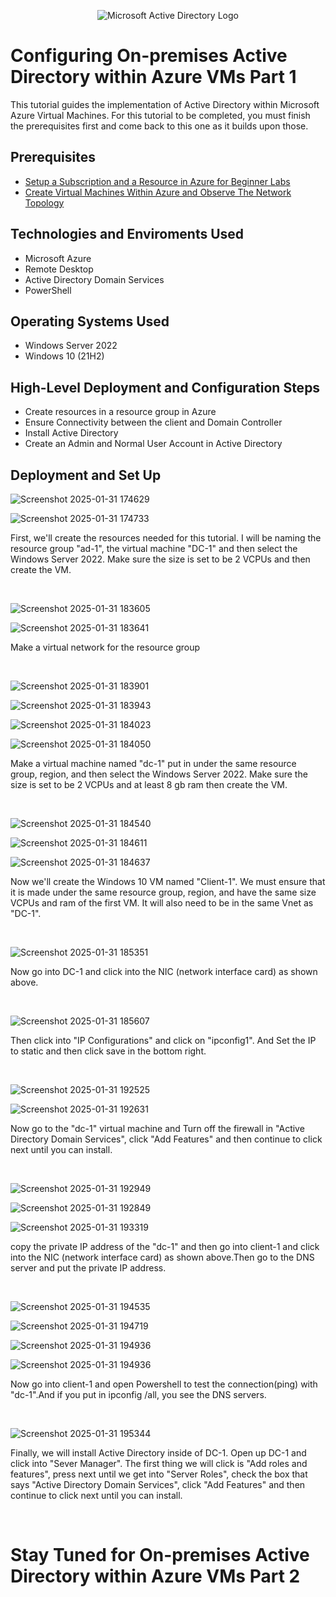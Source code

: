 <p align="center">
<img src="https://i.imgur.com/pU5A58S.png" alt="Microsoft Active Directory Logo"/>
</p>

<h1>Configuring On-premises Active Directory within Azure VMs Part 1</h1>
This tutorial guides the implementation of Active Directory within Microsoft Azure Virtual Machines. For this tutorial to be completed, you must finish the prerequisites first and come back to this one as it builds upon those.  <br />

<h2>Prerequisites</h2>

- [Setup a Subscription and a Resource in Azure for Beginner Labs](https://github.com/bvongpradith/setup-azure-sub-and-resource)
- [Create Virtual Machines Within Azure and Observe The Network Topology](https://github.com/bvongpradith/creating-azure-vm)

<h2>Technologies and Enviroments Used</h2>

- Microsoft Azure
- Remote Desktop
- Active Directory Domain Services
- PowerShell

<h2>Operating Systems Used </h2>

- Windows Server 2022
- Windows 10 (21H2)

<h2>High-Level Deployment and Configuration Steps</h2>

- Create resources in a resource group in Azure
- Ensure Connectivity between the client and Domain Controller
- Install Active Directory
- Create an Admin and Normal User Account in Active Directory

<h2>Deployment and Set Up</h2>

![Screenshot 2025-01-31 174629](https://github.com/user-attachments/assets/c5ab2be9-b483-4f83-b732-f51a22d2574a)

![Screenshot 2025-01-31 174733](https://github.com/user-attachments/assets/bed5eaa1-92c5-4c0b-8f13-635301ce3e2a)

<p>
First, we'll create the resources needed for this tutorial. I will be naming the resource group "ad-1", the virtual machine "DC-1" and then select the Windows Server 2022. Make sure the size is set to be 2 VCPUs and then create the VM.
</p>
<br />

![Screenshot 2025-01-31 183605](https://github.com/user-attachments/assets/efed5f5b-c607-4a15-aa05-c973ec759814)

![Screenshot 2025-01-31 183641](https://github.com/user-attachments/assets/d2ea1e88-8c85-41a0-9f48-b58df6150de9)

<p>
Make a virtual network for the resource group
</p>
<br />

![Screenshot 2025-01-31 183901](https://github.com/user-attachments/assets/074a82eb-b1ca-4b2b-9180-d9608b1e7349)

![Screenshot 2025-01-31 183943](https://github.com/user-attachments/assets/d6d94633-5b92-4ed8-a364-09afbe12720e)

![Screenshot 2025-01-31 184023](https://github.com/user-attachments/assets/b680c47f-ad77-4b9f-b2ba-af5e288567c6)

![Screenshot 2025-01-31 184050](https://github.com/user-attachments/assets/77ea4bac-0469-4e71-8aea-94ba3f386cc6)

<p>
Make a virtual machine named "dc-1" put in under the same resource group, region, and then select the Windows Server 2022. Make sure the size is set to be 2 VCPUs and at least 8 gb ram then create the VM.
</p>
<br />

![Screenshot 2025-01-31 184540](https://github.com/user-attachments/assets/613f3347-c58a-4057-97c1-7de281656ff9)

![Screenshot 2025-01-31 184611](https://github.com/user-attachments/assets/86a70676-ae38-40e4-a46d-6c4457aff039)

![Screenshot 2025-01-31 184637](https://github.com/user-attachments/assets/615c1524-adbe-4692-92c0-3e9d17b9788f)



<p>
Now we'll create the Windows 10 VM named "Client-1". We must ensure that it is made under the same resource group, region, and have the same size VCPUs and ram of the first VM. It will also need to be in the same Vnet as "DC-1".
</p>
<br />

![Screenshot 2025-01-31 185351](https://github.com/user-attachments/assets/37af0c7c-3110-40b1-83ed-4c8121ef3f27)

<p>
Now go into DC-1 and click into the NIC (network interface card) as shown above.
</p>
<br />

![Screenshot 2025-01-31 185607](https://github.com/user-attachments/assets/a87dad66-d705-4165-a760-8f26cdc04c73)

<p>
Then click into "IP Configurations" and click on "ipconfig1". And Set the IP to static and then click save in the bottom right.
</p>
<br />


![Screenshot 2025-01-31 192525](https://github.com/user-attachments/assets/21f8c0b2-ec7b-4a73-8feb-ee9504f42e5d)

![Screenshot 2025-01-31 192631](https://github.com/user-attachments/assets/0d8b0bbc-9aab-4b6d-bc29-a759661d53a6)

<p>
Now go to the "dc-1" virtual machine and Turn off the firewall in "Active Directory Domain Services", click "Add Features" and then continue to click next until you can install.
</p>
<br />

![Screenshot 2025-01-31 192949](https://github.com/user-attachments/assets/749cef13-d0a5-47b0-9a5b-7f9cbc0c37d5)

![Screenshot 2025-01-31 192849](https://github.com/user-attachments/assets/16b93d96-82c8-4686-91ca-60bcad1c3463)

![Screenshot 2025-01-31 193319](https://github.com/user-attachments/assets/9bd46602-4e18-43a5-8b9c-19b489c389db)

<p>
copy the private IP address of the "dc-1" and then go into client-1 and click into the NIC (network interface card) as shown above.Then go to the DNS server and put the private IP address.
</p>
<br />

![Screenshot 2025-01-31 194535](https://github.com/user-attachments/assets/be3bdf63-c83f-416d-8526-938975f1f557)

![Screenshot 2025-01-31 194719](https://github.com/user-attachments/assets/ab6ccab4-6285-4a84-9417-fc4b65d15ef2)

![Screenshot 2025-01-31 194936](https://github.com/user-attachments/assets/b4780da6-7f48-4004-ba33-1c104cdf70a7)

![Screenshot 2025-01-31 194936](https://github.com/user-attachments/assets/ecc60065-926c-4936-9b11-0610f61fd17c)

<p>
Now go into client-1 and open Powershell to test the connection(ping) with "dc-1".And if you put in ipconfig /all, you see the DNS servers.
</p>
<br />


![Screenshot 2025-01-31 195344](https://github.com/user-attachments/assets/d9a0dc9f-bc25-4c09-b651-96aece16a3f4)

<p>
Finally, we will install Active Directory inside of DC-1. Open up DC-1 and click into "Sever Manager". The first thing we will click is "Add roles and features", press next until we get into "Server Roles", check the box that says "Active Directory Domain Services", click "Add Features" and then continue to click next until you can install.
</p>
<br />

<h1>Stay Tuned for On-premises Active Directory within Azure VMs Part 2</h1>
